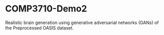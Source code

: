 # COMP3710-Demo2

Realistic brain generation using generative adversarial networks (GANs) of the Preprocessed OASIS dataset. 
